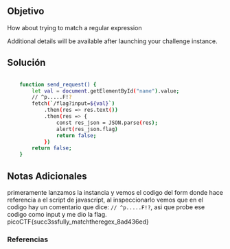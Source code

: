 ## Objetivo 
How about trying to match a regular expression

Additional details will be available after launching your challenge instance.
## Solución  
```bash

	function send_request() {
		let val = document.getElementById("name").value;
		// ^p.....F!?
		fetch(`/flag?input=${val}`)
			.then(res => res.text())
			.then(res => {
				const res_json = JSON.parse(res);
				alert(res_json.flag)
				return false;
			})
		return false;
	}


```
## Notas Adicionales 
primeramente lanzamos la instancia y vemos el codigo del form donde hace referencia a el script de javascript, al inspeccionarlo vemos que en el codigo hay un comentario que dice:
`// ^p.....F!?`, asi que probe ese codigo como input y me dio la flag.
picoCTF{succ3ssfully_matchtheregex_8ad436ed}
### Referencias

